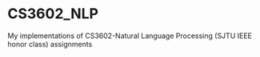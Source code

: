 # CS3602_NLP

My implementations of CS3602-Natural Language Processing (SJTU IEEE honor class) assignments
